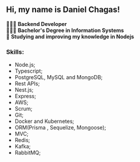 ## Hi, my name is Daniel Chagas!

👩🏾‍💻 **Backend Developer** <br>
👨🏾‍🎓 **Bachelor's Degree in Information Systems** <br>
🧠 **Studying and improving my knowledge in Nodejs**

### Skills:
- Node.js;
- Typescript;
- PostgreSQL, MySQL and MongoDB;
- Rest APIs;
- Nest.js;
- Express;
- AWS;
- Scrum;
- Git;
- Docker and Kubernetes;
- ORM(Prisma , Sequelize, Mongoose);
- MVC;
- Redis;
- Kafka;
- RabbitMQ;
